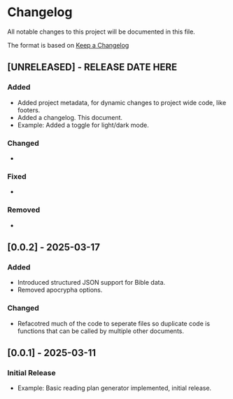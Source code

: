 # Changelog

All notable changes to this project will be documented in this file.

The format is based on [Keep a Changelog](https://keepachangelog.com/en/1.0.0/)

## [UNRELEASED] - RELEASE DATE HERE
### Added
- Added project metadata, for dynamic changes to project wide code, like footers.
- Added a changelog. This document.
- Example: Added a toggle for light/dark mode.

### Changed
-

### Fixed
-

### Removed
-

## [0.0.2] - 2025-03-17
### Added
- Introduced structured JSON support for Bible data.
- Removed apocrypha options. 

### Changed
- Refacotred much of the code to seperate files so duplicate code is functions that
  can be called by multiple other documents.

## [0.0.1] - 2025-03-11
### Initial Release
- Example: Basic reading plan generator implemented, initial release.